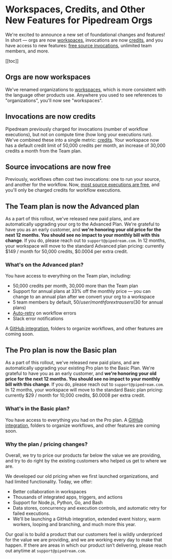 # Workspaces, Credits, and Other New Features for Pipedream Orgs

We're excited to announce a new set of foundational changes and features! In short — orgs are now [workspaces](/workspaces), invocations are now [credits](/pricing/#credits), and you have access to new features: [free source invocations](/pricing/#source-credit-usage), unlimited team members, and more.

[[toc]]

## Orgs are now workspaces

We've renamed organizations to [workspaces](/workspaces), which is more consistent with the language other products use. Anywhere you used to see references to "organizations", you'll now see "workspaces".

## Invocations are now credits

Pipedream previously charged for invocations (number of workflow executions), but not on compute time (how long your executions run). We've combined these into a single metric: [credits](/pricing/#credits). Your workspace now has a default credit limit of 50,000 credits per month, an increase of 30,000 credits a month from the Team plan.

## Source invocations are now free

Previously, workflows often cost two invocations: one to run your source, and another for the workflow. Now, [most source executions are free](/pricing/#source-credit-usage), and you'll only be charged credits for workflow executions.

## The Team plan is now the Advanced plan

As a part of this rollout, we've released new paid plans, and are automatically upgrading your org to the Advanced Plan. We're grateful to have you as an early customer, and **we're honoring your old price for the next 12 months. You should see no impact to your monthly bill with this change**. If you do, please reach out to `support@pipedream.com`. In 12 months, your workspace will move to the standard Advanced plan pricing: currently $149 / month for 50,000 credits, $0.0004 per extra credit.

### What's on the Advanced plan?

You have access to everything on the Team plan, including:

- 50,000 credits per month, 30,000 more than the Team plan
- Support for annual plans at 33% off the monthly price — you can change to an annual plan after we convert your org to a workspace
- 5 team members by default, $50 / user / month for extra users ($30 for annual plans)
- [Auto-retry](/workflows/settings/#error-reruns) on workflow errors
- Slack error notifications

A <a href="https://pipedreamhq.typeform.com/to/XtJ8R9Hq">GitHub integration</a>, folders to organize workflows, and other features are coming soon.

## The Pro plan is now the Basic plan

As a part of this rollout, we've released new paid plans, and are automatically upgrading your existing Pro plan to the Basic Plan. We're grateful to have you as an early customer, and **we're honoring your old price for the next 12 months. You should see no impact to your monthly bill with this change**. If you do, please reach out to `support@pipedream.com`. In 12 months, your workspace will move to the standard Basic plan pricing: currently $29 / month for 10,000 credits, $0.0008 per extra credit.

### What's in the Basic plan?

You have access to everything you had on the Pro plan. A <a href="https://pipedreamhq.typeform.com/to/XtJ8R9Hq">GitHub integration</a>, folders to organize workflows, and other features are coming soon.

### Why the plan / pricing changes?

Overall, we try to price our products far below the value we are providing, and try to do right by the existing customers who helped us get to where we are.

We developed our old pricing when we first launched organizations, and had limited functionality. Today, we offer:

- Better collaboration in workspaces
- Thousands of integrated apps, triggers, and actions
- Support for Node.js, Python, Go, and Bash
- Data stores, concurrency and execution controls, and automatic retry for failed executions.
- We'll be launching a GitHub integration, extended event history, warm workers, looping and branching, and much more this year.

Our goal is to build a product that our customers feel is wildly underpriced for the value we are providing, and we are working every day to make that happen. If there are areas in which our product isn’t delivering, please reach out anytime at `support@pipedream.com`.

